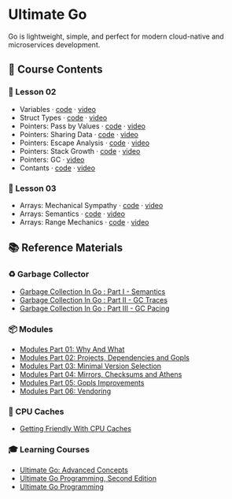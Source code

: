 # Ultimate Go

Go is lightweight, simple, and perfect for modern cloud-native and microservices development.

## 📘 Course Contents

### 📗 Lesson 02

- Variables · [code](https://github.com/gkjoyes/ultimate-go/tree/main/lesson2/variables/example1/example1.go) · [video](https://learning.oreilly.com/videos/ultimate-go-advanced/9780135339503/9780135339503-UGO3_02_01/)
- Struct Types · [code](https://github.com/gkjoyes/ultimate-go/tree/main/lesson2/struct_types/example1/example1.go) · [video](https://learning.oreilly.com/videos/ultimate-go-advanced/9780135339503/9780135339503-UGO3_02_02/)
- Pointers: Pass by Values · [code](https://github.com/gkjoyes/ultimate-go/blob/main/lesson2/pointers/example1/example1.go) · [video](https://learning.oreilly.com/videos/ultimate-go-advanced/9780135339503/9780135339503-UGO3_02_03_01/)
- Pointers: Sharing Data · [code](https://github.com/gkjoyes/ultimate-go/tree/main/lesson2/pointers/example2/example2.go) · [video](https://learning.oreilly.com/videos/ultimate-go-advanced/9780135339503/9780135339503-UGO3_02_03_02/)
- Pointers: Escape Analysis · [code](https://github.com/gkjoyes/ultimate-go/tree/main/lesson2/pointers/example3/example3.go) · [video](https://learning.oreilly.com/videos/ultimate-go-advanced/9780135339503/9780135339503-UGO3_02_03_03/)
- Pointers: Stack Growth · [code](https://github.com/gkjoyes/ultimate-go/tree/main/lesson2/pointers/example4/example4.go) · [video](https://learning.oreilly.com/videos/ultimate-go-advanced/9780135339503/9780135339503-UGO3_02_03_04/)
- Pointers: GC · [video](https://learning.oreilly.com/videos/ultimate-go-advanced/9780135339503/9780135339503-UGO3_02_03_05/)
- Contants · [code](https://github.com/gkjoyes/ultimate-go/tree/main/lesson2/constants/) · [video](https://learning.oreilly.com/videos/ultimate-go-advanced/9780135339503/9780135339503-UGO3_02_04/)

### 📗 Lesson 03

- Arrays: Mechanical Sympathy · [code](https://github.com/gkjoyes/ultimate-go/tree/main/lesson3/arrays/example1) · [video](https://learning.oreilly.com/videos/ultimate-go-advanced/9780135339503/9780135339503-UGO3_03_01/)
- Arrays: Semantics · [code](https://github.com/gkjoyes/ultimate-go/tree/main/lesson3/arrays/example2/example2.go) · [video](https://learning.oreilly.com/videos/ultimate-go-advanced/9780135339503/9780135339503-UGO3_03_02_01/)
- Arrays: Range Mechanics · [code](https://github.com/gkjoyes/ultimate-go/tree/main/lesson3/arrays/example2/example4.go) · [video](https://learning.oreilly.com/videos/ultimate-go-advanced/9780135339503/9780135339503-UGO3_03_02_02/)

## 📚 Reference Materials

### ♻️ Garbage Collector

- [Garbage Collection In Go : Part I - Semantics](https://www.ardanlabs.com/blog/2018/12/garbage-collection-in-go-part1-semantics.html)
- [Garbage Collection In Go : Part II - GC Traces](https://www.ardanlabs.com/blog/2019/05/garbage-collection-in-go-part2-gctraces.html)
- [Garbage Collection In Go : Part III - GC Pacing](https://www.ardanlabs.com/blog/2019/07/garbage-collection-in-go-part3-gcpacing.html)

### 📦 Modules

- [Modules Part 01: Why And What](https://www.ardanlabs.com/blog/2019/10/modules-01-why-and-what.html)
- [Modules Part 02: Projects, Dependencies and Gopls](https://www.ardanlabs.com/blog/2019/12/modules-02-projects-dependencies-gopls.html)
- [Modules Part 03: Minimal Version Selection](https://www.ardanlabs.com/blog/2019/12/modules-03-minimal-version-selection.html)
- [Modules Part 04: Mirrors, Checksums and Athens](https://www.ardanlabs.com/blog/2020/02/modules-04-mirros-checksums-athens.html)
- [Modules Part 05: Gopls Improvements](https://www.ardanlabs.com/blog/2020/04/modules-05-gopls-improvements.html)
- [Modules Part 06: Vendoring](https://www.ardanlabs.com/blog/2020/04/modules-06-vendoring.html)

### 🧠 CPU Caches

- [Getting Friendly With CPU Caches](https://www.ardanlabs.com/blog/2023/07/getting-friendly-with-cpu-caches.html)

### 🎓 Learning Courses

- [Ultimate Go: Advanced Concepts](https://learning.oreilly.com/course/ultimate-go-advanced/9780135339503/)
- [Ultimate Go Programming, Second Edition](https://learning.oreilly.com/course/ultimate-go-programming/9780135261651/)
- [Ultimate Go Programming](https://learning.oreilly.com/course/ultimate-go-programming/9780134757476/)
